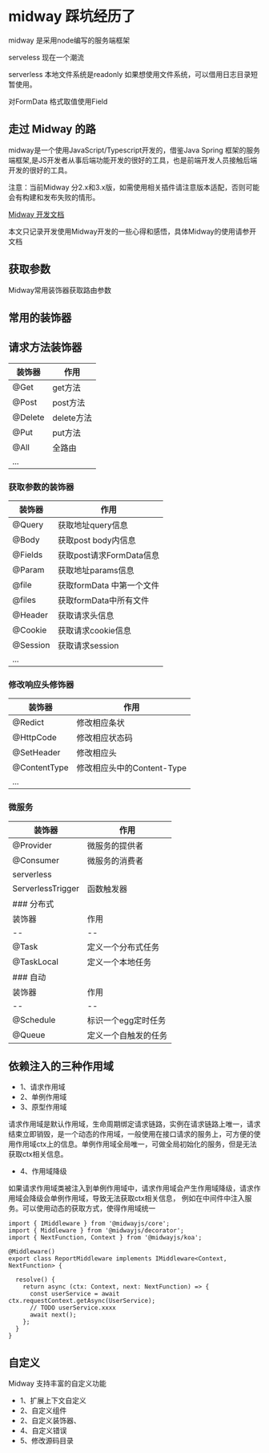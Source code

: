 # midway 踩坑经历了

midway 是采用node编写的服务端框架

serveless 现在一个潮流


serverless 本地文件系统是readonly 如果想使用文件系统，可以借用日志目录短暂使用。

对FormData 格式取值使用Field

## 走过 Midway 的路
midway是一个使用JavaScript/Typescript开发的，借鉴Java Spring 框架的服务端框架,是JS开发者从事后端功能开发的很好的工具，也是前端开发人员接触后端开发的很好的工具。

注意：当前Midway 分2.x和3.x版，如需使用相关插件请注意版本适配，否则可能会有构建和发布失败的情形。

[Midway 开发文档](https://midway.alibaba-inc.com/docs/next/ali_node/quickstart)

本文只记录开发使用Midway开发的一些心得和感悟，具体Midway的使用请参开文档

## 获取参数
Midway常用装饰器获取路由参数
## 常用的装饰器

## 请求方法装饰器
| 装饰器 | 作用 |
|   --  |   -- |
|@Get|get方法|
|@Post|post方法|
|@Delete|delete方法|
|@Put|put方法|
|@All|全路由|
|...|

### 获取参数的装饰器
| 装饰器 | 作用 |
|   --  |   -- |
|@Query|获取地址query信息|
|@Body | 获取post body内信息|
|@Fields | 获取post请求FormData信息|
|@Param | 获取地址params信息|
|@file | 获取formData 中第一个文件|
|@files | 获取formData中所有文件|
|@Header | 获取请求头信息|
|@Cookie | 获取请求cookie信息|
|@Session | 获取请求session|
|...|

### 修改响应头修饰器
| 装饰器 | 作用 |
|   --  |   -- |
|@Redict|修改相应条状|
|@HttpCode|修改相应状态码|
|@SetHeader|修改相应头|
|@ContentType|修改相应头中的Content-Type|
|...|
### 微服务
| 装饰器 | 作用 |
|   --  |   -- |
|@Provider|微服务的提供者|
|@Consumer|微服务的消费者|
|serverless|
|ServerlessTrigger|函数触发器|
### 分布式|
| 装饰器 | 作用 |
|   --  |   -- |
|@Task|定义一个分布式任务|
|@TaskLocal|定义一个本地任务|
### 自动|
| 装饰器 | 作用 |
|   --  |   -- |
|@Schedule|标识一个egg定时任务|
|@Queue|定义一个自触发的任务|


## 依赖注入的三种作用域
- 1、请求作用域
- 2、单例作用域
- 3、原型作用域

请求作用域是默认作用域，生命周期绑定请求链路，实例在请求链路上唯一，请求结束立即销毁，是一个动态的作用域，一般使用在接口请求的服务上，可方便的使用作用域ctx上的信息。单例作用域全局唯一，可做全局初始化的服务，但是无法获取ctx相关信息。

- 4、作用域降级

如果请求作用域类被注入到单例作用域中，请求作用域会产生作用域降级，请求作用域会降级会单例作用域，导致无法获取ctx相关信息， 例如在中间件中注入服务。可以使用动态的获取方式，使得作用域统一

```
import { IMiddleware } from '@midwayjs/core';
import { Middleware } from '@midwayjs/decorator';
import { NextFunction, Context } from '@midwayjs/koa';

@Middleware()
export class ReportMiddleware implements IMiddleware<Context, NextFunction> {

  resolve() {
    return async (ctx: Context, next: NextFunction) => {
      const userService = await ctx.requestContext.getAsync(UserService);
      // TODO userService.xxxx
      await next();
    };
  }
}
```

## 自定义

Midway 支持丰富的自定义功能

- 1、扩展上下文自定义
- 2、自定义组件
- 2、自定义装饰器、
- 4、自定义错误
- 5、修改源码目录
